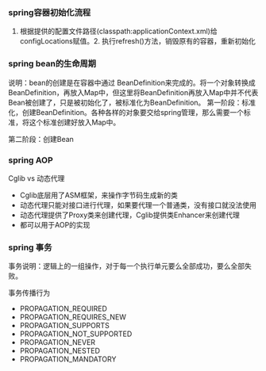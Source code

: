 ### spring容器初始化流程
1. 根据提供的配置文件路径(classpath:applicationContext.xml)给configLocations赋值。2. 执行refresh()方法，销毁原有的容器，重新初始化

### spring bean的生命周期
说明：bean的创建是在容器中通过 BeanDefinition来完成的。将一个对象转换成 BeanDefinition，再放入Map中，但这里将BeanDefinition再放入Map中并不代表Bean被创建了，只是被初始化了，被标准化为BeanDefinition。
第一阶段：标准化，创建BeanDefinition。各种各样的对象要交给spring管理，那么需要一个标准，将这个标准创建好放入Map中。

第二阶段：创建Bean
### spring AOP
Cglib vs 动态代理
* Cglib底层用了ASM框架，来操作字节码生成新的类
* 动态代理只能对接口进行代理，如果要代理一个普通类，没有接口就没法使用
* 动态代理提供了Proxy类来创建代理，Cglib提供类Enhancer来创建代理
* 都可以用于AOP的实现
### spring 事务
事务说明：逻辑上的一组操作，对于每一个执行单元要么全部成功，要么全部失败。

事务传播行为
* PROPAGATION_REQUIRED
* PROPAGATION_REQUIRES_NEW
* PROPAGATION_SUPPORTS
* PROPAGATION_NOT_SUPPORTED
* PROPAGATION_NEVER
* PROPAGATION_NESTED
* PROPAGATION_MANDATORY
